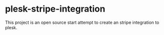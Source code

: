 # plesk-stripe-integration

This project is an open source start attempt to create an stripe integration to plesk.

